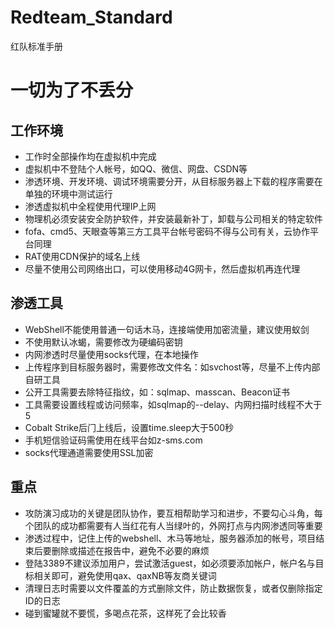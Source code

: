 # Redteam_Standard
红队标准手册

# 一切为了不丢分

## 工作环境

* 工作时全部操作均在虚拟机中完成
* 虚拟机中不登陆个人帐号，如QQ、微信、网盘、CSDN等
* 渗透环境、开发环境、调试环境需要分开，从目标服务器上下载的程序需要在单独的环境中测试运行
* 渗透虚拟机中全程使用代理IP上网
* 物理机必须安装安全防护软件，并安装最新补丁，卸载与公司相关的特定软件
* fofa、cmd5、天眼查等第三方工具平台帐号密码不得与公司有关，云协作平台同理
* RAT使用CDN保护的域名上线
* 尽量不使用公司网络出口，可以使用移动4G网卡，然后虚拟机再连代理

## 渗透工具

* WebShell不能使用普通一句话木马，连接端使用加密流量，建议使用蚁剑
* 不使用默认冰蝎，需要修改为硬编码密钥
* 内网渗透时尽量使用socks代理，在本地操作
* 上传程序到目标服务器时，需要修改文件名：如svchost等，尽量不上传内部自研工具
* 公开工具需要去除特征指纹，如：sqlmap、masscan、Beacon证书
* 工具需要设置线程或访问频率，如sqlmap的--delay、内网扫描时线程不大于5
* Cobalt Strike后⻔上线后，设置time.sleep⼤于500秒
* 手机短信验证码需使用在线平台如z-sms.com
* socks代理通道需要使用SSL加密

## 重点

* 攻防演习成功的关键是团队协作，要互相帮助学习和进步，不要勾心斗角，每个团队的成功都需要有人当红花有人当绿叶的，外网打点与内网渗透同等重要
* 渗透过程中，记住上传的webshell、木马等地址，服务器添加的帐号，项目结束后要删除或描述在报告中，避免不必要的麻烦
* 登陆3389不建议添加用户，尝试激活guest，如必须要添加帐户，帐户名与目标相关即可，避免使用qax、qaxNB等友商关键词
* 清理日志时需要以文件覆盖的方式删除文件，防止数据恢复，或者仅删除指定ID的日志
* 碰到蜜罐就不要慌，多喝点花茶，这样死了会比较香

